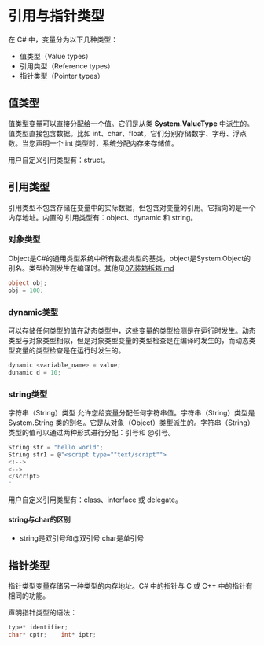 # 引用与指针类型

在 C# 中，变量分为以下几种类型：

- 值类型（Value types）
- 引用类型（Reference types）
- 指针类型（Pointer types）

## 值类型

值类型变量可以直接分配给一个值。它们是从类 **System.ValueType** 中派生的。值类型直接包含数据。比如 int、char、float，它们分别存储数字、字母、浮点数。当您声明一个 int 类型时，系统分配内存来存储值。

用户自定义引用类型有：struct。

## 引用类型
引用类型不包含存储在变量中的实际数据，但包含对变量的引用。它指向的是一个内存地址。内置的 引用类型有：object、dynamic 和 string。

### 对象类型
Object是C#的通用类型系统中所有数据类型的基类，object是System.Object的别名。类型检测发生在编译时。其他见[07.装箱拆箱.md](../C%23%E9%AB%98%E7%BA%A7/07.%E8%A3%85%E7%AE%B1%E6%8B%86%E7%AE%B1.md)

```csharp
object obj;
obj = 100;
```
### dynamic类型
可以存储任何类型的值在动态类型中，这些变量的类型检测是在运行时发生。动态类型与对象类型相似，但是对象类型变量的类型检查是在编译时发生的，而动态类型变量的类型检查是在运行时发生的。

```csharp
dynamic <variable_name> = value;
dunamic d = 10;
```

### string类型
字符串（String）类型 允许您给变量分配任何字符串值。字符串（String）类型是 System.String 类的别名。它是从对象（Object）类型派生的。字符串（String）类型的值可以通过两种形式进行分配：引号和 @引号。
```csharp
String str = "hello world";
String str1 = @"<script type=""text/script"">
<!-->
<-->
</script>
"
```

用户自定义引用类型有：class、interface 或 delegate。

#### string与char的区别

- string是双引号和@双引号 char是单引号
## 指针类型

指针类型变量存储另一种类型的内存地址。C# 中的指针与 C 或 C++ 中的指针有相同的功能。

声明指针类型的语法：

```csharp
type* identifier;
char* cptr;    int* iptr;
```